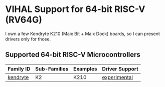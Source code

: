 # VIHAL Support for 64-bit RISC-V (RV64G)

I own a few Kendryte K210 (Maix Bit + Maix Dock) boards, so I can present drivers only for those.

## Supported 64-bit RISC-V Microcontrollers

Family ID | Sub-Families | Examples | Driver Support
----------|--------------|----------|---------------
[kendryte](/rv64g/kendryte) | K2 | K210 | [experimental](/rv64g/kendryte)

